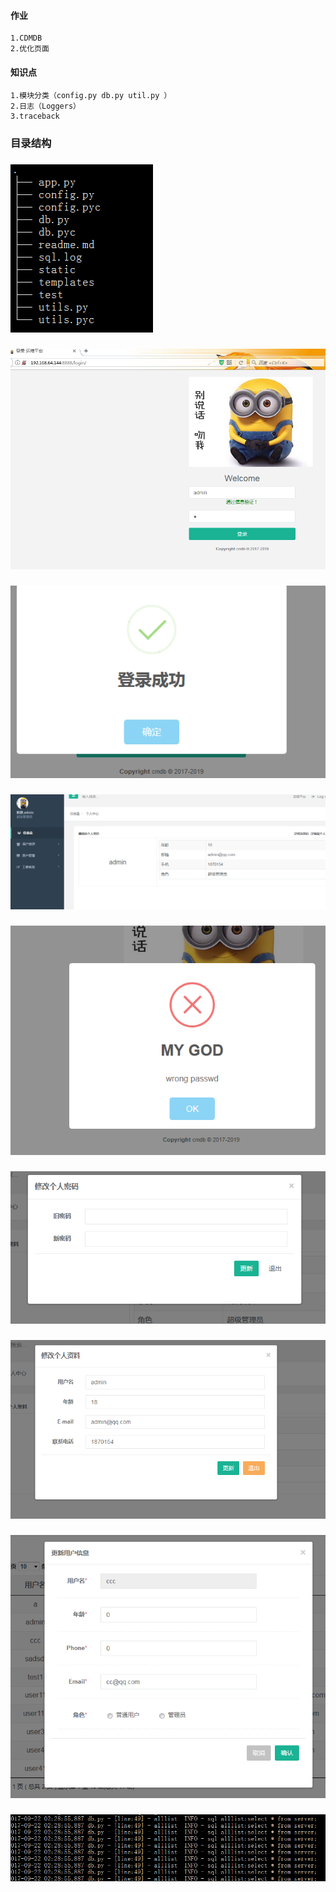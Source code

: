 #### 作业
    1.CDMDB
    2.优化页面
    
#### 知识点
    1.模块分类（config.py db.py util.py ）
    2.日志（Loggers）
    3.traceback
    
### 目录结构
###
![image](./static/xx/jiegou.png)
###
![image](./static/xx/login.png)
###
![image](./static/xx/liginok.png)
###
![image](./static/xx/userinfo.png)
###
![image](./static/xx/loginerr.png)
###
![image](./static/xx/chpasswd.png)
###
![image](./static/xx/upditeinfo.png)
###
![image](./static/xx/updateuserinfo.png)
###
![image](./static/xx/log.png)
